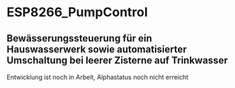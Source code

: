 # ESP8266_PumpControl
## Bewässerungssteuerung für ein Hauswasserwerk sowie automatisierter Umschaltung bei leerer Zisterne auf Trinkwasser


Entwicklung ist noch in Arbeit, Alphastatus noch nicht erreicht
